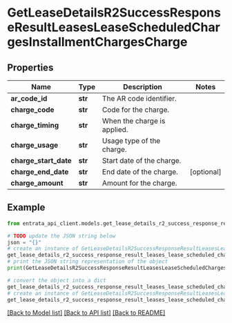 # GetLeaseDetailsR2SuccessResponseResultLeasesLeaseScheduledChargesInstallmentChargesCharge


## Properties

Name | Type | Description | Notes
------------ | ------------- | ------------- | -------------
**ar_code_id** | **str** | The AR code identifier. | 
**charge_code** | **str** | Code for the charge. | 
**charge_timing** | **str** | When the charge is applied. | 
**charge_usage** | **str** | Usage type of the charge. | 
**charge_start_date** | **str** | Start date of the charge. | 
**charge_end_date** | **str** | End date of the charge. | [optional] 
**charge_amount** | **str** | Amount for the charge. | 

## Example

```python
from entrata_api_client.models.get_lease_details_r2_success_response_result_leases_lease_scheduled_charges_installment_charges_charge import GetLeaseDetailsR2SuccessResponseResultLeasesLeaseScheduledChargesInstallmentChargesCharge

# TODO update the JSON string below
json = "{}"
# create an instance of GetLeaseDetailsR2SuccessResponseResultLeasesLeaseScheduledChargesInstallmentChargesCharge from a JSON string
get_lease_details_r2_success_response_result_leases_lease_scheduled_charges_installment_charges_charge_instance = GetLeaseDetailsR2SuccessResponseResultLeasesLeaseScheduledChargesInstallmentChargesCharge.from_json(json)
# print the JSON string representation of the object
print(GetLeaseDetailsR2SuccessResponseResultLeasesLeaseScheduledChargesInstallmentChargesCharge.to_json())

# convert the object into a dict
get_lease_details_r2_success_response_result_leases_lease_scheduled_charges_installment_charges_charge_dict = get_lease_details_r2_success_response_result_leases_lease_scheduled_charges_installment_charges_charge_instance.to_dict()
# create an instance of GetLeaseDetailsR2SuccessResponseResultLeasesLeaseScheduledChargesInstallmentChargesCharge from a dict
get_lease_details_r2_success_response_result_leases_lease_scheduled_charges_installment_charges_charge_from_dict = GetLeaseDetailsR2SuccessResponseResultLeasesLeaseScheduledChargesInstallmentChargesCharge.from_dict(get_lease_details_r2_success_response_result_leases_lease_scheduled_charges_installment_charges_charge_dict)
```
[[Back to Model list]](../README.md#documentation-for-models) [[Back to API list]](../README.md#documentation-for-api-endpoints) [[Back to README]](../README.md)



